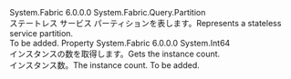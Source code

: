 <Type Name="StatelessServicePartition" FullName="System.Fabric.Query.StatelessServicePartition">
  <TypeSignature Language="C#" Value="public sealed class StatelessServicePartition : System.Fabric.Query.Partition" />
  <TypeSignature Language="ILAsm" Value=".class public auto ansi sealed beforefieldinit StatelessServicePartition extends System.Fabric.Query.Partition" />
  <TypeSignature Language="DocId" Value="T:System.Fabric.Query.StatelessServicePartition" />
  <TypeSignature Language="VB.NET" Value="Public NotInheritable Class StatelessServicePartition&#xA;Inherits Partition" />
  <TypeSignature Language="F#" Value="type StatelessServicePartition = class&#xA;    inherit Partition" />
  <AssemblyInfo>
    <AssemblyName>System.Fabric</AssemblyName>
    <AssemblyVersion>6.0.0.0</AssemblyVersion>
  </AssemblyInfo>
  <Base>
    <BaseTypeName>System.Fabric.Query.Partition</BaseTypeName>
  </Base>
  <Interfaces />
  <Docs>
    <summary>
      <para><span data-ttu-id="fc6a9-101">ステートレス サービス パーティションを表します。</span><span class="sxs-lookup"><span data-stu-id="fc6a9-101">Represents a stateless service partition.</span></span></para>
    </summary>
    <remarks>To be added.</remarks>
  </Docs>
  <Members>
    <Member MemberName="InstanceCount">
      <MemberSignature Language="C#" Value="public long InstanceCount { get; }" />
      <MemberSignature Language="ILAsm" Value=".property instance int64 InstanceCount" />
      <MemberSignature Language="DocId" Value="P:System.Fabric.Query.StatelessServicePartition.InstanceCount" />
      <MemberSignature Language="VB.NET" Value="Public ReadOnly Property InstanceCount As Long" />
      <MemberSignature Language="F#" Value="member this.InstanceCount : int64" Usage="System.Fabric.Query.StatelessServicePartition.InstanceCount" />
      <MemberType>Property</MemberType>
      <AssemblyInfo>
        <AssemblyName>System.Fabric</AssemblyName>
        <AssemblyVersion>6.0.0.0</AssemblyVersion>
      </AssemblyInfo>
      <ReturnValue>
        <ReturnType>System.Int64</ReturnType>
      </ReturnValue>
      <Docs>
        <summary>
          <para><span data-ttu-id="fc6a9-102">インスタンスの数を取得します。</span><span class="sxs-lookup"><span data-stu-id="fc6a9-102">Gets the instance count.</span></span></para>
        </summary>
        <value>
          <para><span data-ttu-id="fc6a9-103">インスタンス数。</span><span class="sxs-lookup"><span data-stu-id="fc6a9-103">The instance count.</span></span></para>
        </value>
        <remarks>To be added.</remarks>
      </Docs>
    </Member>
  </Members>
</Type>